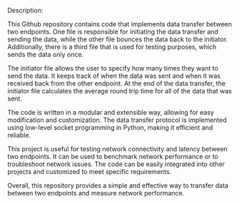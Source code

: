 Description:

This Github repository contains code that implements data transfer between two endpoints. One file is responsible for initiating the data transfer and sending the data, while the other file bounces the data back to the initiator. Additionally, there is a third file that is used for testing purposes, which sends the data only once.

The initiator file allows the user to specify how many times they want to send the data. It keeps track of when the data was sent and when it was received back from the other endpoint. At the end of the data transfer, the initiator file calculates the average round trip time for all of the data that was sent.

The code is written in a modular and extensible way, allowing for easy modification and customization. The data transfer protocol is implemented using low-level socket programming in Python, making it efficient and reliable.

This project is useful for testing network connectivity and latency between two endpoints. It can be used to benchmark network performance or to troubleshoot network issues. The code can be easily integrated into other projects and customized to meet specific requirements.

Overall, this repository provides a simple and effective way to transfer data between two endpoints and measure network performance.
